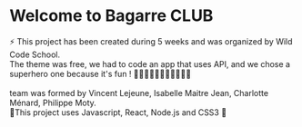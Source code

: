 # Welcome to Bagarre CLUB

⚡ This project has been created during 5 weeks and was organized by Wild Code School.<br/>
The theme was free, we had to code an app that uses API, and we chose a superhero one because it's fun ! 🦸🏾‍♀️🦹‍♂️🦸🏻‍♂️🦹🏿‍♀️<br/><br/>
team was formed by Vincent Lejeune, Isabelle Maitre Jean, Charlotte Ménard, Philippe Moty. <br/>
🤜This project uses Javascript, React, Node.js and CSS3 🤛<br/><br/>
